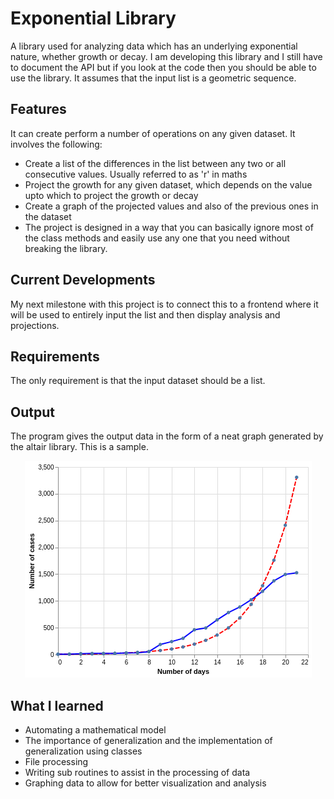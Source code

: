 # Exponential Library


A library used for analyzing data which has an underlying exponential nature, whether growth or decay. I am developing this library and I still have to document the API but if you look at the code then you should be able to use the library.
It assumes that the input list is a geometric sequence.

## Features
It can create perform a number of operations on any given dataset. It involves the following:
- Create a list of the differences in the list between any two or all consecutive values. Usually referred to as 'r' in maths
- Project the growth for any given dataset, which depends on the value upto which to project the growth or decay
- Create a graph of the projected values and also of the previous ones in the dataset
- The project is designed in a way that you can basically ignore most of the class methods and easily use any one that you need without breaking the library.

## Current Developments
My next milestone with this project is to connect this to a frontend where it will be used to entirely input the list and then display analysis and projections.

## Requirements
The only requirement is that the input dataset should be a list.  

## Output 
The program gives the output data in the form of a neat graph generated by the altair library. This is a sample.

<div align="center">

![Output Graph](Output_image.png)
</div>

## What I learned

- Automating a mathematical model 
- The importance of generalization and the implementation of generalization using classes
- File processing
- Writing sub routines to assist in the processing of data
- Graphing data to allow for better visualization and analysis